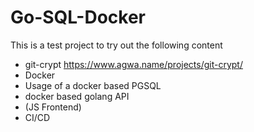 # Go-SQL-Docker

This is a test project to try out the following content

- git-crypt https://www.agwa.name/projects/git-crypt/
- Docker
- Usage of a docker based PGSQL
- docker based golang API
- (JS Frontend)
- CI/CD 
